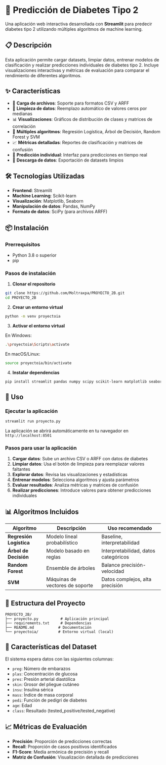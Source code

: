 # 🧬 Predicción de Diabetes Tipo 2

Una aplicación web interactiva desarrollada con **Streamlit** para predecir diabetes tipo 2 utilizando múltiples algoritmos de machine learning.

## 📋 Descripción

Esta aplicación permite cargar datasets, limpiar datos, entrenar modelos de clasificación y realizar predicciones individuales de diabetes tipo 2. Incluye visualizaciones interactivas y métricas de evaluación para comparar el rendimiento de diferentes algoritmos.

## ✨ Características

- 📂 **Carga de archivos**: Soporte para formatos CSV y ARFF
- 🧹 **Limpieza de datos**: Reemplazo automático de valores ceros por medianas
- 📊 **Visualizaciones**: Gráficos de distribución de clases y matrices de correlación
- 🤖 **Múltiples algoritmos**: Regresión Logística, Árbol de Decisión, Random Forest y SVM
- 📈 **Métricas detalladas**: Reportes de clasificación y matrices de confusión
- 🔮 **Predicción individual**: Interfaz para predicciones en tiempo real
- 💾 **Descarga de datos**: Exportación de datasets limpios

## 🛠️ Tecnologías Utilizadas

- **Frontend**: Streamlit
- **Machine Learning**: Scikit-learn
- **Visualización**: Matplotlib, Seaborn
- **Manipulación de datos**: Pandas, NumPy
- **Formato de datos**: SciPy (para archivos ARFF)

## 📦 Instalación

### Prerrequisitos
- Python 3.8 o superior
- pip

### Pasos de instalación

1. **Clonar el repositorio**
```bash
git clone https://github.com/Moltraxpa/PROYECTO_2B.git
cd PROYECTO_2B
```

2. **Crear un entorno virtual**
```bash
python -m venv proyectoia
```

3. **Activar el entorno virtual**

En Windows:
```bash
.\proyectoia\Scripts\activate
```

En macOS/Linux:
```bash
source proyectoia/bin/activate
```

4. **Instalar dependencias**
```bash
pip install streamlit pandas numpy scipy scikit-learn matplotlib seaborn
```

## 🚀 Uso

### Ejecutar la aplicación

```bash
streamlit run proyecto.py
```

La aplicación se abrirá automáticamente en tu navegador en `http://localhost:8501`

### Pasos para usar la aplicación

1. **Cargar datos**: Sube un archivo CSV o ARFF con datos de diabetes
2. **Limpiar datos**: Usa el botón de limpieza para reemplazar valores faltantes
3. **Explorar datos**: Revisa las visualizaciones y estadísticas
4. **Entrenar modelos**: Selecciona algoritmos y ajusta parámetros
5. **Evaluar resultados**: Analiza métricas y matrices de confusión
6. **Realizar predicciones**: Introduce valores para obtener predicciones individuales

## 📊 Algoritmos Incluidos

| Algoritmo | Descripción | Uso recomendado |
|-----------|-------------|-----------------|
| **Regresión Logística** | Modelo lineal probabilístico | Baseline, interpretabilidad |
| **Árbol de Decisión** | Modelo basado en reglas | Interpretabilidad, datos categóricos |
| **Random Forest** | Ensemble de árboles | Balance precisión-velocidad |
| **SVM** | Máquinas de vectores de soporte | Datos complejos, alta precisión |

## 📁 Estructura del Proyecto

```
PROYECTO_2B/
├── proyecto.py          # Aplicación principal
├── requirements.txt     # Dependencias
├── README.md           # Documentación
└── proyectoia/         # Entorno virtual (local)
```

## 🎯 Características del Dataset

El sistema espera datos con las siguientes columnas:

- `preg`: Número de embarazos
- `plas`: Concentración de glucosa
- `pres`: Presión arterial diastólica
- `skin`: Grosor del pliegue cutáneo
- `insu`: Insulina sérica
- `mass`: Índice de masa corporal
- `pedi`: Función de pedigrí de diabetes
- `age`: Edad
- `class`: Resultado (tested_positive/tested_negative)

## 📈 Métricas de Evaluación

- **Precisión**: Proporción de predicciones correctas
- **Recall**: Proporción de casos positivos identificados
- **F1-Score**: Media armónica de precisión y recall
- **Matriz de Confusión**: Visualización detallada de predicciones



